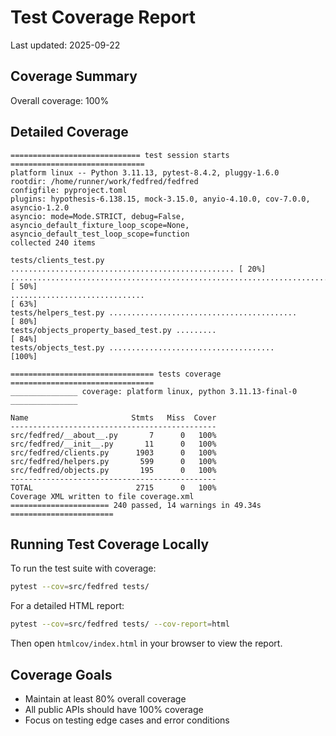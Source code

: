 # Test Coverage Report

Last updated: 2025-09-22

## Coverage Summary

Overall coverage: 100%

## Detailed Coverage

```
============================= test session starts ==============================
platform linux -- Python 3.11.13, pytest-8.4.2, pluggy-1.6.0
rootdir: /home/runner/work/fedfred/fedfred
configfile: pyproject.toml
plugins: hypothesis-6.138.15, mock-3.15.0, anyio-4.10.0, cov-7.0.0, asyncio-1.2.0
asyncio: mode=Mode.STRICT, debug=False, asyncio_default_fixture_loop_scope=None, asyncio_default_test_loop_scope=function
collected 240 items

tests/clients_test.py .................................................. [ 20%]
........................................................................ [ 50%]
..............................                                           [ 63%]
tests/helpers_test.py ..........................................         [ 80%]
tests/objects_property_based_test.py .........                           [ 84%]
tests/objects_test.py .....................................              [100%]

================================ tests coverage ================================
_______________ coverage: platform linux, python 3.11.13-final-0 _______________

Name                       Stmts   Miss  Cover
----------------------------------------------
src/fedfred/__about__.py       7      0   100%
src/fedfred/__init__.py       11      0   100%
src/fedfred/clients.py      1903      0   100%
src/fedfred/helpers.py       599      0   100%
src/fedfred/objects.py       195      0   100%
----------------------------------------------
TOTAL                       2715      0   100%
Coverage XML written to file coverage.xml
====================== 240 passed, 14 warnings in 49.34s =======================
```

## Running Test Coverage Locally

To run the test suite with coverage:

```bash
pytest --cov=src/fedfred tests/
```

For a detailed HTML report:

```bash
pytest --cov=src/fedfred tests/ --cov-report=html
```

Then open `htmlcov/index.html` in your browser to view the report.

## Coverage Goals

- Maintain at least 80% overall coverage
- All public APIs should have 100% coverage
- Focus on testing edge cases and error conditions
